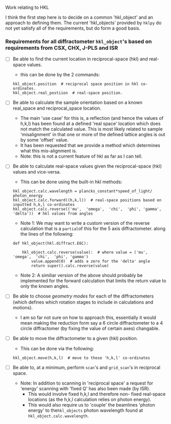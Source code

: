 Work relating to HKL

I think the first step here is to decide on a common 'hkl_object' and an approach to defining them. The current 'hkl_objects' provided by `hklpy` do not yet satisfy all of the requirements, but do form a good basis.

### Requirements for all diffractometer `hkl_object`'s based on requirements from CSX, CHX, J-PLS and ISR

- [ ] Be able to find the current location in reciprocal-space (hkl) and real-space values.
    - this can be done by the 2 commands:
    ```
    hkl_object.position  # reciprocal space position in hkl co-ordinates.
    hkl_object.real_postiion  # real-space position.
    ```
- [ ] Be able to calculate the sample orientation based on a known real_space and reciprocal_space location.
    - The main 'use case' for this is, a reflection (and hence the values of h,k,l) has been found at a defined 'real space' location which does not match the calculated value. This is most likely related to sample 'misalignment' in that one or more of the defined lattice angles is out by some 'offset' value.
    - It has been requested that we provide a method which determines what this mis-alignment is.
    - Note: this is not a current feature of hkl as far as I can tell.
- [ ] Be able to calculate real-space values given the reciprocal-space (hkl) values and vice-versa.
    - This can be done using the built-in hkl methods:
    ```
    hkl_object.calc.wavelength = plancks_constant*speed_of_light/ photon_energy
    hkl_object.calc.forward((h,k,l))  # real-space positions based on inputted h,k,l co-ordinates
    hkl_object.calc.reverse(('mu',  'omega',  'chi',  'phi', 'gamma', 'delta'))  # hkl values from angles
    ```
    - Note 1: We may want to write a custom version of the reverse calculation that is a `partial`of this for the 5 axis diffractometer. along the lines of the following:
    ```
    def hkl_object(hkl.diffract.E6C):

        hkl_object.calc.reverse(value):  # where value = ('mu',  'omega',  'chi',  'phi', 'gamma')
            value.append(0)  # adds a zero for the 'delta' angle
            return super().calc.reverse(value)
    ```
    - Note 2: A similiar version of the above should probably be implemented for the forward calculation that limits the return value to only the known angles.

- [ ] Be able to choose _geometry modes_ for each of the diffractometers (which defines which rotation stages to include in calculations and motions).
    - I am so far not sure on how to approach this, essentially it would mean making the reduction form say a 6 circle diffractometer to a 4 circle diffractomer (by fixing the value of certain axes) changable.
- [ ] Be able to move the diffractometer to a given (hkl) position.
    - This can be done via the following:
    ```
    hkl_object.move(h,k,l)  # move to these 'h,k,l' co-ordinates
    ```
- [ ] Be able to, at a minimum, perform `scan`'s and `grid_scan`'s  in reciprocal space.
    - Note: In addition to scanning in 'reciprocal space' a request for 'energy' scanning with 'fixed Q' has also been made (by ISR).
         - This would involve fixed h,k,l and therefore non- fixed real-space locations (as the h,k,l calculation relies on photon energy).
        - This would also require us to 'couple' the beamlines 'photon energy' to the`hkl_objects` photon wavelength found at `hkl_object.calc.wavelength`.
